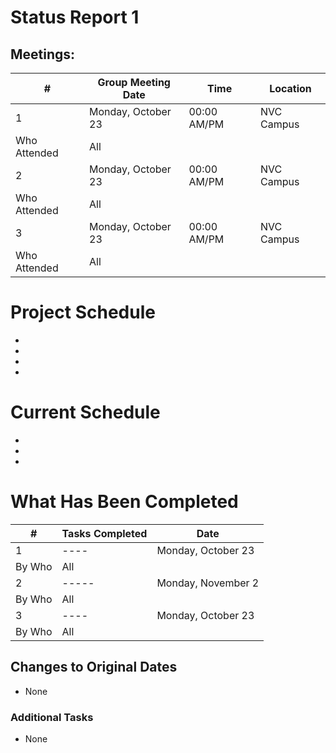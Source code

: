 # Status Report 1

## Meetings:
| # | Group Meeting Date | Time |	Location  |
| --- | --- | --- | --- |
| 1 | Monday, October 23 | 00:00 AM/PM | NVC Campus |			
| Who Attended | All |
| 2 | Monday, October 23 | 00:00 AM/PM | NVC Campus |			
| Who Attended | All |
| 3 | Monday, October 23 | 00:00 AM/PM | NVC Campus |			
| Who Attended | All |

# Project Schedule
*
*
*
*

# Current Schedule
*
*
*

# What Has Been Completed 
| # | Tasks Completed | Date |
| --- | --- | --- |
| 1 | ---- | Monday, October 23 |			
| By Who | All |
| 2 | ----- | Monday, November 2 |			
| By Who | All |
| 3 | ---- | Monday, October 23 |			
| By Who | All |

## Changes to Original Dates 
* None

### Additional Tasks 
* None


